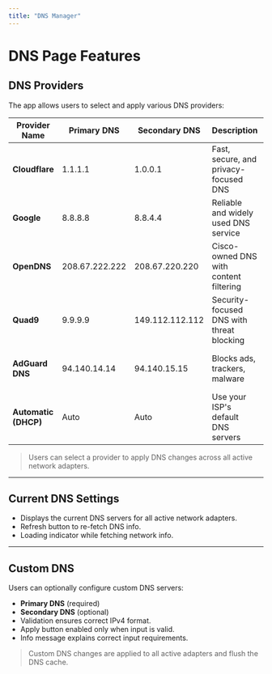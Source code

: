 ```yaml
---
title: "DNS Manager"
---
```


# DNS Page Features

## DNS Providers

The app allows users to select and apply various DNS providers:

| Provider Name        | Primary DNS    | Secondary DNS   | Description                               | Features                                |
| -------------------- | -------------- | --------------- | ----------------------------------------- | --------------------------------------- |
| **Cloudflare**       | 1.1.1.1        | 1.0.0.1         | Fast, secure, and privacy-focused DNS     | Fast, Privacy-focused, Security         |
| **Google**           | 8.8.8.8        | 8.8.4.4         | Reliable and widely used DNS service      | Reliable, Fast, Widely supported        |
| **OpenDNS**          | 208.67.222.222 | 208.67.220.220  | Cisco-owned DNS with content filtering    | Content filtering, Reliable, Security   |
| **Quad9**            | 9.9.9.9        | 149.112.112.112 | Security-focused DNS with threat blocking | Security, Threat blocking, Privacy      |
| **AdGuard DNS**      | 94.140.14.14   | 94.140.15.15    | Blocks ads, trackers, malware             | Security, Threat blocking, Privacy      |
| **Automatic (DHCP)** | Auto           | Auto            | Use your ISP's default DNS servers        | Default, ISP provided, No configuration |

> Users can select a provider to apply DNS changes across all active network adapters.

---

## Current DNS Settings

- Displays the current DNS servers for all active network adapters.
- Refresh button to re-fetch DNS info.
- Loading indicator while fetching network info.

---

## Custom DNS

Users can optionally configure custom DNS servers:

- **Primary DNS** (required)
- **Secondary DNS** (optional)
- Validation ensures correct IPv4 format.
- Apply button enabled only when input is valid.
- Info message explains correct input requirements.

> Custom DNS changes are applied to all active adapters and flush the DNS cache.

